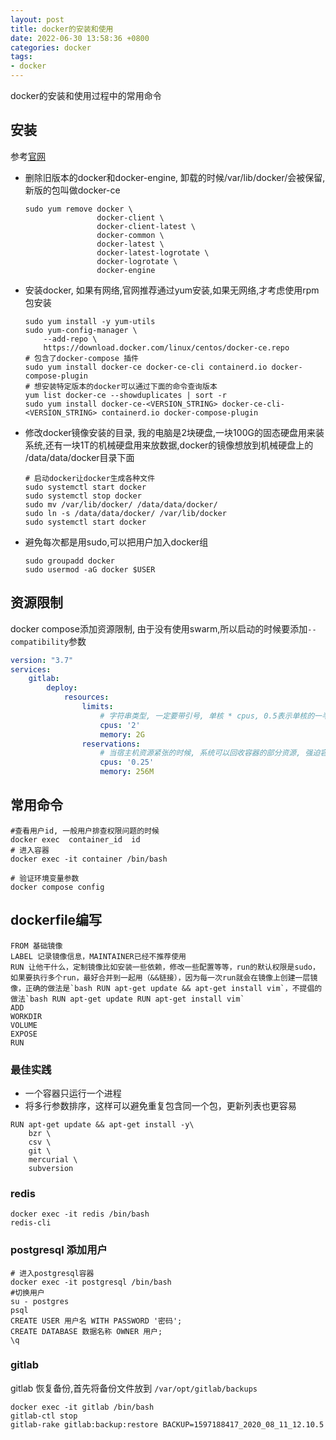 ```yaml
---
layout: post
title: docker的安装和使用
date: 2022-06-30 13:58:36 +0800
categories: docker
tags:
- docker
---
```


docker的安装和使用过程中的常用命令

## 安装

参考[官网](https://docs.docker.com/engine/install/centos/)

* 删除旧版本的docker和docker-engine, 卸载的时候/var/lib/docker/会被保留,新版的包叫做docker-ce

    ```shell
    sudo yum remove docker \
                    docker-client \
                    docker-client-latest \
                    docker-common \
                    docker-latest \
                    docker-latest-logrotate \
                    docker-logrotate \
                    docker-engine
    ```

* 安装docker, 如果有网络,官网推荐通过yum安装,如果无网络,才考虑使用rpm包安装

    ```shell
    sudo yum install -y yum-utils
    sudo yum-config-manager \
        --add-repo \
        https://download.docker.com/linux/centos/docker-ce.repo
    # 包含了docker-compose 插件
    sudo yum install docker-ce docker-ce-cli containerd.io docker-compose-plugin
    # 想安装特定版本的docker可以通过下面的命令查询版本
    yum list docker-ce --showduplicates | sort -r
    sudo yum install docker-ce-<VERSION_STRING> docker-ce-cli-<VERSION_STRING> containerd.io docker-compose-plugin
    ```

* 修改docker镜像安装的目录, 我的电脑是2块硬盘,一块100G的固态硬盘用来装系统,还有一块1T的机械硬盘用来放数据,docker的镜像想放到机械硬盘上的 /data/data/docker目录下面

    ```shell
    # 启动docker让docker生成各种文件
    sudo systemctl start docker
    sudo systemctl stop docker
    sudo mv /var/lib/docker/ /data/data/docker/
    sudo ln -s /data/data/docker/ /var/lib/docker
    sudo systemctl start docker
    ```

* 避免每次都是用sudo,可以把用户加入docker组

    ```shell
    sudo groupadd docker
    sudo usermod -aG docker $USER
    ```

## 资源限制

docker compose添加资源限制, 由于没有使用swarm,所以启动的时候要添加`--compatibility`参数

```yml
version: "3.7"
services:
    gitlab:
        deploy:
            resources:
                limits:
                    # 字符串类型, 一定要带引号, 单核 * cpus, 0.5表示单核的一半
                    cpus: '2'
                    memory: 2G
                reservations:
                    # 当宿主机资源紧张的时候, 系统可以回收容器的部分资源, 强迫容器的资源占用回到reservations设置的值上,如果没设置,默认等于limits
                    cpus: '0.25'
                    memory: 256M
```

## 常用命令

```shell
#查看用户id, 一般用户排查权限问题的时候
docker exec  container_id  id
# 进入容器
docker exec -it container /bin/bash

# 验证环境变量参数
docker compose config
```

## dockerfile编写

```shell
FROM 基础镜像
LABEL 记录镜像信息，MAINTAINER已经不推荐使用
RUN 让他干什么，定制镜像比如安装一些依赖，修改一些配置等等，run的默认权限是sudo，如果要执行多个run，最好合并到一起用（&&链接），因为每一次run就会在镜像上创建一层镜像，正确的做法是`bash RUN apt-get update && apt-get install vim`，不提倡的做法`bash RUN apt-get update RUN apt-get install vim`
ADD
WORKDIR
VOLUME
EXPOSE
RUN
```

### 最佳实践

* 一个容器只运行一个进程
* 将多行参数排序，这样可以避免重复包含同一个包，更新列表也更容易

```shell
RUN apt-get update && apt-get install -y\
    bzr \
    csv \
    git \
    mercurial \
    subversion
```

### redis

```shell
docker exec -it redis /bin/bash
redis-cli
```

### postgresql 添加用户

```shell
# 进入postgresql容器
docker exec -it postgresql /bin/bash
#切换用户
su - postgres
psql
CREATE USER 用户名 WITH PASSWORD '密码';
CREATE DATABASE 数据名称 OWNER 用户;
\q
```

### gitlab

gitlab 恢复备份,首先将备份文件放到 `/var/opt/gitlab/backups`

```shell
docker exec -it gitlab /bin/bash
gitlab-ctl stop
gitlab-rake gitlab:backup:restore BACKUP=1597188417_2020_08_11_12.10.5
```

